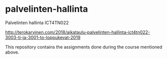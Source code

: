 # palvelinten-hallinta
Palvelinten hallinta ICT4TN022

http://terokarvinen.com/2018/aikataulu-palvelinten-hallinta-ict4tn022-3003-ti-ja-3001-to-loppukevat-2019

This repository contains the assignments done during the course mentioned above. 

